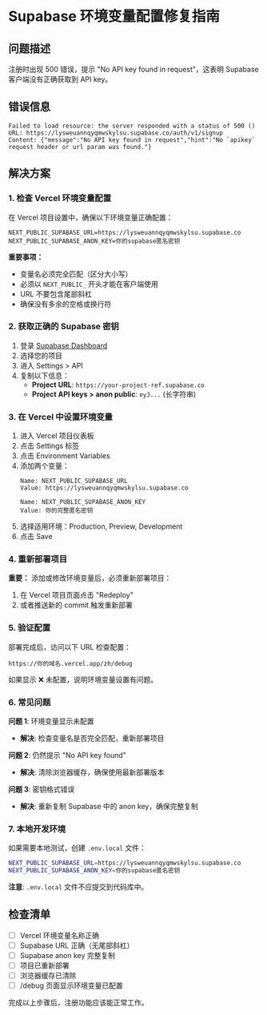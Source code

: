 # Supabase 环境变量配置修复指南

## 问题描述
注册时出现 500 错误，提示 "No API key found in request"，这表明 Supabase 客户端没有正确获取到 API key。

## 错误信息
```
Failed to load resource: the server responded with a status of 500 ()
URL: https://lysweuannqyqmwskylsu.supabase.co/auth/v1/signup
Content: {"message":"No API key found in request","hint":"No `apikey` request header or url param was found."}
```

## 解决方案

### 1. 检查 Vercel 环境变量配置

在 Vercel 项目设置中，确保以下环境变量正确配置：

```
NEXT_PUBLIC_SUPABASE_URL=https://lysweuannqyqmwskylsu.supabase.co
NEXT_PUBLIC_SUPABASE_ANON_KEY=你的supabase匿名密钥
```

**重要事项：**
- 变量名必须完全匹配（区分大小写）
- 必须以 `NEXT_PUBLIC_` 开头才能在客户端使用
- URL 不要包含尾部斜杠
- 确保没有多余的空格或换行符

### 2. 获取正确的 Supabase 密钥

1. 登录 [Supabase Dashboard](https://supabase.com/dashboard)
2. 选择您的项目
3. 进入 Settings > API
4. 复制以下信息：
   - **Project URL**: `https://your-project-ref.supabase.co`
   - **Project API keys > anon public**: `eyJ...` (长字符串)

### 3. 在 Vercel 中设置环境变量

1. 进入 Vercel 项目仪表板
2. 点击 Settings 标签
3. 点击 Environment Variables
4. 添加两个变量：
   ```
   Name: NEXT_PUBLIC_SUPABASE_URL
   Value: https://lysweuannqyqmwskylsu.supabase.co
   
   Name: NEXT_PUBLIC_SUPABASE_ANON_KEY
   Value: 你的完整匿名密钥
   ```
5. 选择适用环境：Production, Preview, Development
6. 点击 Save

### 4. 重新部署项目

**重要：** 添加或修改环境变量后，必须重新部署项目：

1. 在 Vercel 项目页面点击 "Redeploy"
2. 或者推送新的 commit 触发重新部署

### 5. 验证配置

部署完成后，访问以下 URL 检查配置：
```
https://你的域名.vercel.app/zh/debug
```

如果显示 ❌ 未配置，说明环境变量设置有问题。

### 6. 常见问题

**问题 1**: 环境变量显示未配置
- **解决**: 检查变量名是否完全匹配，重新部署项目

**问题 2**: 仍然提示 "No API key found"
- **解决**: 清除浏览器缓存，确保使用最新部署版本

**问题 3**: 密钥格式错误
- **解决**: 重新复制 Supabase 中的 anon key，确保完整复制

### 7. 本地开发环境

如果需要本地测试，创建 `.env.local` 文件：
```bash
NEXT_PUBLIC_SUPABASE_URL=https://lysweuannqyqmwskylsu.supabase.co
NEXT_PUBLIC_SUPABASE_ANON_KEY=你的supabase匿名密钥
```

**注意**: `.env.local` 文件不应提交到代码库中。

## 检查清单

- [ ] Vercel 环境变量名称正确
- [ ] Supabase URL 正确（无尾部斜杠）
- [ ] Supabase anon key 完整复制
- [ ] 项目已重新部署
- [ ] 浏览器缓存已清除
- [ ] /debug 页面显示环境变量已配置

完成以上步骤后，注册功能应该能正常工作。